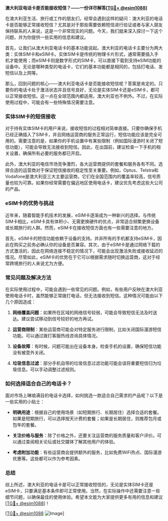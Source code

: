**澳大利亚电话卡是否能接收短信？——一份详尽解答[[TG💪+ @esim1088](https://t.me/s/esim1088)]**

在澳大利亚生活、旅行或工作的朋友们，经常会遇到这样的疑问：澳大利亚的电话卡是否能够正常接收短信？尤其是对于那些需要依赖短信进行验证或者与家人朋友保持联系的人来说，这是一个非常现实的问题。今天，我们就来深入探讨一下这个问题，并为你提供一些实用的信息和建议。

首先，让我们从澳大利亚电话卡的基本功能说起。澳大利亚的电话卡主要分为两大类：实体SIM卡和eSIM卡。实体SIM卡是传统的物理卡片形式，通常需要插入手机才能使用；而eSIM卡则是数字形式的SIM卡，可以直接下载到支持eSIM功能的设备中。无论是哪种类型的电话卡，它们的基本功能都是相同的，包括打电话、发短信以及上网等。

那么，回到问题的核心——澳大利亚电话卡是否能接收短信呢？答案是肯定的。只要你的电话卡处于激活状态并且信号良好，无论是实体SIM卡还是eSIM卡，都可以正常接收短信。这一点在全球范围内都适用，澳大利亚也不例外。不过，在实际使用过程中，可能会有一些特殊情况需要注意。

### 实体SIM卡的短信接收

对于持有实体SIM卡的用户来说，接收短信的过程相对简单直接。只要你确保手机已经正确插入了SIM卡，并且网络运营商的服务正常运行，短信功能应该是完全可用的。需要注意的是，如果你的手机设置中有某些限制（例如国际漫游时关闭了短信功能），可能会导致无法接收到短信。因此，在出国前，建议检查一下手机的相关设置，确保所有必要的服务都已开启。

此外，澳大利亚的电信市场竞争激烈，各大运营商提供的套餐和服务各有不同。选择合适的运营商对于保证短信接收的稳定性至关重要。例如，Optus、Telstra和Vodafone是澳大利亚三大主要运营商，它们在全国范围内的覆盖率较高，信号质量也较为可靠。如果你经常需要在偏远地区使用电话卡，建议优先考虑这些大公司的产品。

### eSIM卡的优势与挑战

近年来，随着智能手机技术的发展，eSIM卡逐渐成为一种新兴的选择。与传统SIM卡相比，eSIM卡具有体积小、无需更换硬件的优点，非常适合频繁更换设备或长期旅行的人群。然而，eSIM卡在接收短信方面也有一些需要注意的地方。

首先，eSIM卡的短信功能依赖于设备的支持。并非所有的手机都支持eSIM卡，因此在购买之前务必确认你的设备是否兼容。其次，由于eSIM卡是通过网络下载的方式激活的，因此在网络连接不稳定的情况下，可能会出现激活失败或接收延迟的情况。尽管如此，eSIM卡的优势在于它可以根据需求随时切换运营商，这对于经常跨境旅行的人来说尤为方便。

### 常见问题及解决方法

在实际使用过程中，可能会遇到一些常见的问题。例如，有些用户反映在澳大利亚使用电话卡时，虽然能够正常拨打电话，但无法接收到短信。这种情况可能由以下几个原因造成：

1. **网络覆盖问题**：如果所在区域的网络信号较弱，可能会导致短信无法及时送达。建议尝试移动到信号较好的地方再试。
   
2. **运营商限制**：某些运营商可能会对特定服务进行限制，比如关闭国际漫游短信功能。可以通过拨打客服热线咨询具体情况。

3. **设备故障**：有时候，问题可能出在设备本身。检查手机的设置，确保短信功能没有被意外关闭。

4. **垃圾信息过滤**：部分手机自带的垃圾信息过滤功能可能会误将重要短信归为垃圾信息。可以手动调整过滤规则。

### 如何选择适合自己的电话卡？

面对市场上琳琅满目的电话卡选择，如何挑选一款适合自己需求的产品呢？以下是一些实用的小贴士：

- **明确用途**：根据自己的使用场景（如短期旅行、长期居住）选择合适的套餐。如果是短期旅行，可以选择按天计费的套餐；如果是长期居住，则推荐包月或包年的套餐。
  
- **关注价格与服务**：除了价格之外，还要关注运营商的服务质量和客户评价。可以通过查阅相关论坛或社交媒体了解其他用户的体验。

- **考虑附加功能**：有些运营商会提供额外的服务，比如免费WiFi热点、国际漫游优惠等。这些都可以作为参考因素。

### 总结

综上所述，澳大利亚的电话卡是可以正常接收短信的，无论是实体SIM卡还是eSIM卡，只要满足基本条件即可正常使用。当然，在实际操作中还需要注意一些细节问题，以确保最佳的使用体验。希望本文能为大家提供更多有用的信息和建议[[TG💪+ @esim1088](https://t.me/s/esim1088)]！

[[TG💪+ @esim1088](https://t.me/s/esim1088) ![Image](https://i.postimg.cc/4NQfJmqS/Snipaste-2025-05-13-00-14-12.png)]